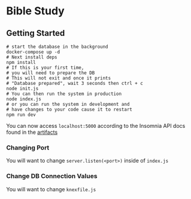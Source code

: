# Bible Study

## Getting Started

```shell
# start the database in the background
docker-compose up -d
# Next install deps
npm install
# If this is your first time,
# you will need to prepare the DB
# This will not exit and once it prints
# "Database prepared", wait 3 seconds then ctrl + c
node init.js
# You can then run the system in production
node index.js
# or you can run the system in development and
# have changes to your code cause it to restart
npm run dev
```

You can now access `localhost:5000` according to the Insomnia
API docs found in the [artifacts](./artifacts/API-Docs-Insomnia.yml)

### Changing Port

You will want to change `server.listen(<port>)` inside of `index.js`

### Change DB Connection Values

You will want to change `knexfile.js`
